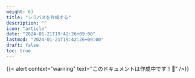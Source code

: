 ```yaml
---
weight: 63
title: "シラバスを作成する"
description: ""
icon: "article"
date: "2024-01-21T19:42:26+09:00"
lastmod: "2024-01-21T19:42:26+09:00"
draft: false
toc: true
---
```

{{< alert context="warning" text="このドキュメントは作成中です！👷" />}}